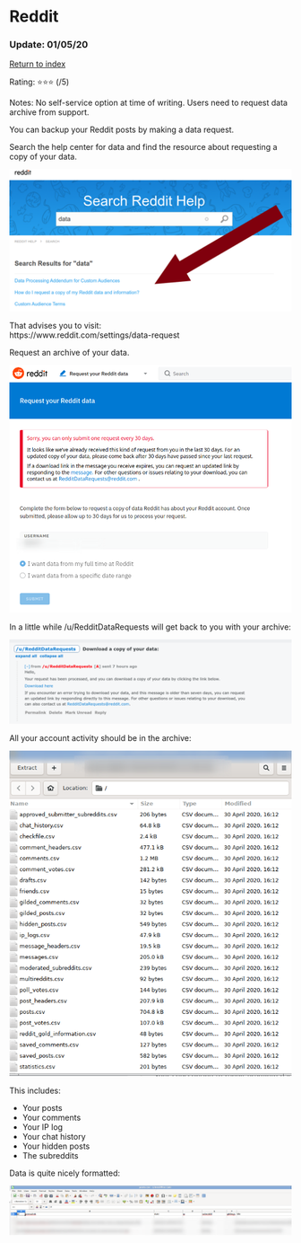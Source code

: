 # Reddit

### Update: 01/05/20

[Return to index](https://github.com/danielrosehilljlm/CloudBackupApproaches)

Rating: ⭐⭐⭐ (/5)

Notes: No self-service option at time of writing. Users need to request data archive from support. 

<p>You can backup your Reddit posts by making a data request.</p>

<p>Search the help center for data and find the resource about requesting a copy of your data.

![Reddit help center](/images/reddit_1.png)

<p>That advises you to visit:<br/>
https://www.reddit.com/settings/data-request</p>


<p>Request an archive of your data.<br/>

![Reddit help center](/images/reddit_2.png)

<p>In a little while /u/RedditDataRequests will get back to you with your archive:


![Reddit help center](/images/reddit_3.png)

<p>All your account activity should be in the archive:


![Reddit help center](/images/reddit_4.png)

This includes:

* Your posts
* Your comments
* Your IP log
* Your chat history
* Your hidden posts 
* The subreddits

</p>

<p>Data is quite nicely formatted:

![Reddit help center](/images/reddit_5.png)
